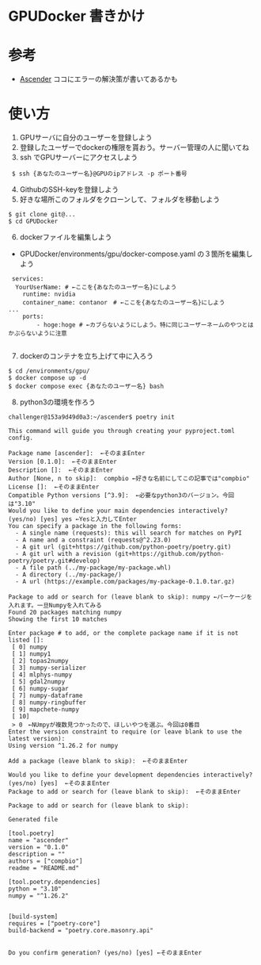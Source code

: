 # GPUDocker 書きかけ

# 参考
 - [Ascender](https://github.com/cvpaperchallenge/Ascender) ココにエラーの解決策が書いてあるかも

# 使い方
 1. GPUサーバに自分のユーザーを登録しよう
 2. 登録したユーザーでdockerの権限を貰おう。サーバー管理の人に聞いてね
 3. ssh でGPUサーバーにアクセスしよう
```shell
 $ ssh {あなたのユーザー名}@GPUのipアドレス -p ポート番号
```
 4. GithubのSSH-keyを登録しよう
 5. 好きな場所このフォルダをクローンして、フォルダを移動しよう
```shell
$ git clone git@...
$ cd GPUDocker
```
 6. dockerファイルを編集しよう
 + GPUDocker/environments/gpu/docker-compose.yaml の３箇所を編集しよう
```
 services:
  YourUserName: # ←ここを{あなたのユーザー名}にしよう
    runtime: nvidia
    container_name: contanor　# ←ここを{あなたのユーザー名}にしよう
...
    ports:
        - hoge:hoge # ←カブらないようにしよう。特に同じユーザーネームのやつとはかぶらないように注意
 
```
 7. dockerのコンテナを立ち上げて中に入ろう
```shell
$ cd /environments/gpu/
$ docker compose up -d
$ docker compose exec {あなたのユーザー名} bash
```

 8. python3の環境を作ろう
```shell
challenger@153a9d49d0a3:~/ascender$ poetry init

This command will guide you through creating your pyproject.toml config.

Package name [ascender]:  ←そのままEnter
Version [0.1.0]:  ←そのままEnter
Description []:  ←そのままEnter
Author [None, n to skip]:  compbio ←好きな名前にしてこの記事では"compbio"
License []:  ←そのままEnter
Compatible Python versions [^3.9]:  ←必要なpython3のバージョン。今回は"3.10"
Would you like to define your main dependencies interactively? (yes/no) [yes] yes ←Yesと入力してEnter
You can specify a package in the following forms:
  - A single name (requests): this will search for matches on PyPI
  - A name and a constraint (requests@^2.23.0)
  - A git url (git+https://github.com/python-poetry/poetry.git)
  - A git url with a revision (git+https://github.com/python-poetry/poetry.git#develop)
  - A file path (../my-package/my-package.whl)
  - A directory (../my-package/)
  - A url (https://example.com/packages/my-package-0.1.0.tar.gz)

Package to add or search for (leave blank to skip): numpy ←パーケージを入れます。一旦Numpyを入れてみる
Found 20 packages matching numpy
Showing the first 10 matches

Enter package # to add, or the complete package name if it is not listed []:
 [ 0] numpy
 [ 1] numpy1
 [ 2] topas2numpy
 [ 3] numpy-serializer
 [ 4] mlphys-numpy
 [ 5] gdal2numpy
 [ 6] numpy-sugar
 [ 7] numpy-dataframe
 [ 8] numpy-ringbuffer
 [ 9] mapchete-numpy
 [ 10] 
 > 0　←NUmpyが複数見つかったので、ほしいやつを選ぶ。今回は0番目
Enter the version constraint to require (or leave blank to use the latest version): 
Using version ^1.26.2 for numpy

Add a package (leave blank to skip):  ←そのままEnter

Would you like to define your development dependencies interactively? (yes/no) [yes]  ←そのままEnter
Package to add or search for (leave blank to skip):  ←そのままEnter

Package to add or search for (leave blank to skip): 

Generated file

[tool.poetry]
name = "ascender"
version = "0.1.0"
description = ""
authors = ["compbio"]
readme = "README.md"

[tool.poetry.dependencies]
python = "3.10"
numpy = "^1.26.2"


[build-system]
requires = ["poetry-core"]
build-backend = "poetry.core.masonry.api"


Do you confirm generation? (yes/no) [yes] ←そのままEnter


 
```
